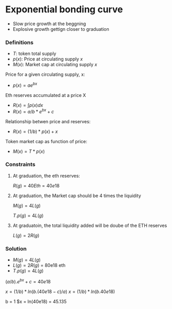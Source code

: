 

# Exponential bonding curve

- Slow price growth at the beggning
- Explosive growth gettign closer to graduation


### Definitions

- $T$: token total supply
- $p(x)$: Price at circulating supply *x*
- $M(x)$: Market cap at circulating supply *x*




Price for a given circulating  supply, x:

- $p(x) = a e^{bx}$
  
Eth reserves accumulated at a price X

- $R(x) = \int{p(x)dx}$
- $R(x) = a/b * e^{bx} + c$ 

Relationship betwen price and reserves:

- $R(x) = (1 / b) * p(x) + x$

Token market cap as function of price:

- $M(x) = T * p(x)$


### Constraints
1. At graduation, the eth reserves:  
 
    $R(g) = 40 Eth = 40e18$

2. At graduation, the Market cap should be 4 times the liquidity

    $M(g) = 4 L(g)$

    $T . p(g) = 4 L(g)$

3. At graduatoin, the total liquidity added will be doube of the ETH reserves

    $L(g) = 2 R(g)$


### Solution

 - $M(g) = 4 L(g)$
 - $L(g) = 2 R(g)$ = 80e18 eth
 - $T . p(g) = 4 L(g)$







$(a/b) . e^{bx} + c = 40e18$


$x = (1/b) * ln(b . (40e18 - c) / a)$
$x = (1/b) * ln(b . 40e18)$

b = 1
$x = ln(40e18) = 45.135



